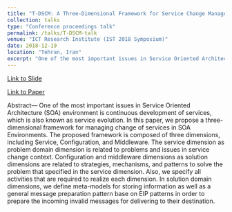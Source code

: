 ```yaml
---
title: "T-DSCM: A Three-Dimensional Framework for Service Change Management in SOA Environments"
collection: talks
type: "Conference proceedings talk"
permalink: /talks/T-DSCM-talk
venue: "ICT Research Institute (IST 2018 Symposium)"
date: 2018-12-19
location: "Tehran, Iran"
excerpt: "One of the most important issues in Service Oriented Architecture (SOA) environment is continuous development of services, which is also known as service evolution. **[Read more](/talks/T-DSCM-talk)**"
---
```


[Link to Slide](https://dbahadori.github.io/files/Bahadori_1525-ist2018.ppsx)

[Link to Paper](https://ieeexplore.ieee.org/document/8661154)

Abstract— One of the most important issues in Service Oriented
Architecture (SOA) environment is continuous development of
services, which is also known as service evolution. In this
paper, we propose a three-dimensional framework for
managing change of services in SOA Environments. The
proposed framework is composed of three dimensions,
including Service, Configuration, and Middleware. The service
dimension as problem domain dimension is related to problems
and issues in service change context. Configuration and
middleware dimensions as solution dimensions are related to
strategies, mechanisms, and patterns to solve the problem that
specified in the service dimension. Also, we specify all activities
that are required to realize each dimension. In solution domain
dimensions, we define meta-models for storing information as
well as a general message preparation pattern base on EIP
patterns in order to prepare the incoming invalid messages for
delivering to their destination.
